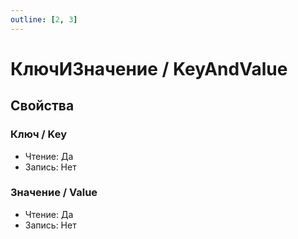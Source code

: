 ```yaml
---
outline: [2, 3]
---
```


# КлючИЗначение / KeyAndValue


## Свойства


### Ключ / Key

* Чтение: Да
* Запись: Нет

### Значение / Value

* Чтение: Да
* Запись: Нет
